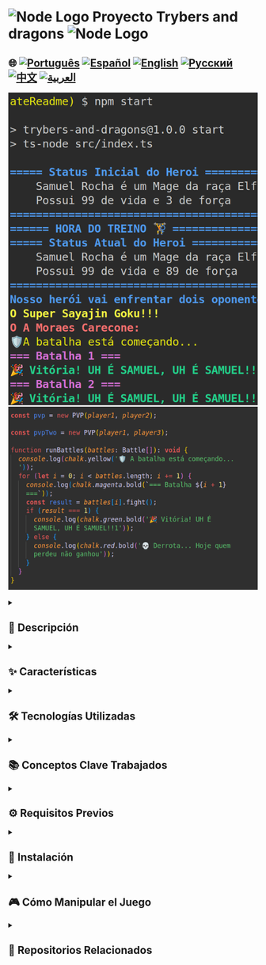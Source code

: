 # <img src="https://cdn-icons-png.flaticon.com/128/5968/5968322.png" alt="Node Logo" width="52" height="30" /> Proyecto Trybers and dragons <img src="https://cdn-icons-png.flaticon.com/128/5968/5968322.png" alt="Node Logo" width="52" height="30" />

## 🌐 [![Português](https://img.shields.io/badge/Português-green)](https://github.com/SamuelRocha91/trybeAndDragons/blob/main/README.md) [![Español](https://img.shields.io/badge/Español-yellow)](https://github.com/SamuelRocha91/trybeAndDragons/blob/main/README_es.md) [![English](https://img.shields.io/badge/English-blue)](https://github.com/SamuelRocha91/trybeAndDragons/blob/main/README_en.md) [![Русский](https://img.shields.io/badge/Русский-lightgrey)](https://github.com/SamuelRocha91/trybeAndDragons/blob/main/README_ru.md) [![中文](https://img.shields.io/badge/中文-red)](https://github.com/SamuelRocha91/trybeAndDragons/blob/main/README_ch.md) [![العربية](https://img.shields.io/badge/العربية-orange)](https://github.com/SamuelRocha91/trybeAndDragons/blob/main/README_ar.md)

![Vista previa de la aplicación](./assets/picture.png)
![Vista previa de la aplicación](./assets/pictureTwo.png)

<details>
  <summary><h2>📝 Descripción</h2></summary>

  **Trybers and Dragons** es una aplicación de RPG donde los usuarios pueden crear personajes con diversas razas y arquetipos, y generar emocionantes confrontaciones entre personajes, ya sea en modos Jugador contra Entorno (PvE) o Jugador contra Jugador (PvP). Al manipular el archivo `index.ts` y la función `runBattles`, los jugadores pueden crear y desafiar a otros personajes en batallas épicas.

</details>

<details>
  <summary><h2>✨ Características</h2></summary>

  - **Creación de Personajes**: Elige entre varias razas (como Elfos, Humanos, etc.) y arquetipos para construir tu personaje único.
  - **Modos de Conflicto**: Conduce batallas PvE contra criaturas controladas por el sistema o enfréntate a otros jugadores en batallas PvP.
  - **Desafíos Personalizados**: Manipula el archivo `index.ts` para ajustar la lógica del juego y la función `runBattles` para generar desafíos personalizados.

</details>

<details>
  <summary><h2>🛠️ Tecnologías Utilizadas</h2></summary>

  - **TypeScript**: Para garantizar tipado estático y mejorar el mantenimiento del código.
  - **Programación Orientada a Objetos**: Estructura del código basada en principios de programación orientada a objetos, facilitando la creación y extensión de clases.
  - **Docker**: Utilizado para crear un entorno de desarrollo aislado y reproducible.

</details>

<details>
  <summary><h2>📚 Conceptos Clave Trabajados</h2></summary>

  - Programación orientada a objetos;
  - SOLID;

</details>

<details>
  <summary><h2>⚙️ Requisitos Previos</h2></summary>

  - Node.js (versión recomendada: 16 o 18)
  - NPM (generalmente instalado junto con Node.js)
  - Docker (opcional, pero recomendado para entornos de desarrollo)

</details>

<details>
  <summary><h2>🚀 Instalación</h2></summary>

  1. Clona el repositorio:

     ```bash
     git clone git@github.com:SamuelRocha91/trybeAndDragons.git
     cd trybers-and-dragons
     ```

  2. Instala las dependencias:

     ```bash
     npm install
     ```

  3. Para ejecutar la aplicación, utiliza el comando:

     ```bash
     npm start
     ```

     Esto iniciará la aplicación y ejecutará el archivo `index.ts`.

</details>

<details>
  <summary><h2>🎮 Cómo Manipular el Juego</h2></summary>

  1. **Modifica el Archivo `index.ts`**: 
     - Este archivo es el punto de entrada de la aplicación. Puedes agregar nuevas funcionalidades o alterar las existentes.
     - La función `runBattles` es responsable de gestionar los enfrentamientos. ¡Siéntete libre de adaptarla a tus necesidades!

  2. **Creación de Personajes**:
     - Utiliza las clases disponibles para crear personajes con diferentes características.
     - Explora las opciones de raza y arquetipos para personalizar tu personaje.

  3. **Desafíos**:
     - Experimenta con las batallas PvE y PvP, ajustando los parámetros en la función `runBattles` para crear diferentes escenarios de combate.

</details>

<details>
  <summary><h2>🔗 Repositorios Relacionados</h2></summary>

  - ⚽ [Typescript FootBall API](https://github.com/SamuelRocha91/trybeFutebolClube/blob/main/README_es.md)
  - 🗡️ [Trybe Smith](https://github.com/SamuelRocha91/TrybeSmith/blob/main/README_es.md)
  - 🪧 [Blogs Api](https://github.com/SamuelRocha91/BlogsApi/blob/main/README_es.md)

</details>

